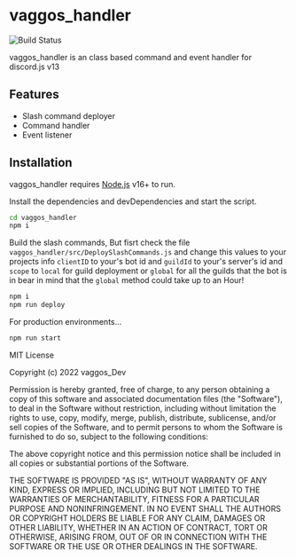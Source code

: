 # vaggos_handler


![Build Status](https://github.com/vaggos-thanos/vaggos_handler/actions/workflows/index.js/badge.svg?branch=main)

vaggos_handler is an class based command and event handler for discord.js v13

## Features

- Slash command deployer
- Command handler
- Event listener

## Installation

vaggos_handler requires [Node.js](https://nodejs.org/) v16+ to run.

Install the dependencies and devDependencies and start the script.

```sh
cd vaggos_handler
npm i
```
Build the slash commands, 
But fisrt check the file `vaggos_handler/src/DeploySlashCommands.js` and change this values to your projects info `clientID` to your's bot id and `guildId` to your's server's id and `scope` to `local` for guild deployment or `global` for all the guilds that the bot is in bear in mind that the `global` method could take up to an Hour!

```sh
npm i
npm run deploy
```

For production environments...

```sh
npm run start
```


MIT License

Copyright (c) 2022 vaggos_Dev

Permission is hereby granted, free of charge, to any person obtaining a copy
of this software and associated documentation files (the "Software"), to deal
in the Software without restriction, including without limitation the rights
to use, copy, modify, merge, publish, distribute, sublicense, and/or sell
copies of the Software, and to permit persons to whom the Software is
furnished to do so, subject to the following conditions:

The above copyright notice and this permission notice shall be included in all
copies or substantial portions of the Software.

THE SOFTWARE IS PROVIDED "AS IS", WITHOUT WARRANTY OF ANY KIND, EXPRESS OR
IMPLIED, INCLUDING BUT NOT LIMITED TO THE WARRANTIES OF MERCHANTABILITY,
FITNESS FOR A PARTICULAR PURPOSE AND NONINFRINGEMENT. IN NO EVENT SHALL THE
AUTHORS OR COPYRIGHT HOLDERS BE LIABLE FOR ANY CLAIM, DAMAGES OR OTHER
LIABILITY, WHETHER IN AN ACTION OF CONTRACT, TORT OR OTHERWISE, ARISING FROM,
OUT OF OR IN CONNECTION WITH THE SOFTWARE OR THE USE OR OTHER DEALINGS IN THE
SOFTWARE.
